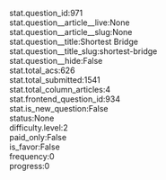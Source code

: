 stat.question_id:971  
stat.question__article__live:None  
stat.question__article__slug:None  
stat.question__title:Shortest Bridge  
stat.question__title_slug:shortest-bridge  
stat.question__hide:False  
stat.total_acs:626  
stat.total_submitted:1541  
stat.total_column_articles:4  
stat.frontend_question_id:934  
stat.is_new_question:False  
status:None  
difficulty.level:2  
paid_only:False  
is_favor:False  
frequency:0  
progress:0  
